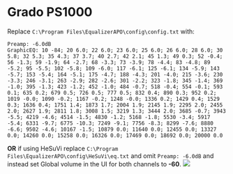 # Grado PS1000
Replace `C:\Program Files\EqualizerAPO\config\config.txt` with:
```
Preamp: -6.0dB
GraphicEQ: 10 -84; 20 6.0; 22 6.0; 23 6.0; 25 6.0; 26 6.0; 28 6.0; 30 5.8; 32 5.3; 35 4.3; 37 3.7; 40 2.7; 42 2.1; 45 1.3; 49 0.3; 52 -0.4; 56 -1.3; 59 -1.9; 64 -2.7; 68 -3.3; 73 -3.9; 78 -4.4; 83 -4.8; 89 -5.2; 95 -5.5; 102 -5.8; 109 -6.0; 117 -6.1; 125 -6.1; 134 -5.9; 143 -5.7; 153 -5.4; 164 -5.1; 175 -4.7; 188 -4.3; 201 -4.0; 215 -3.6; 230 -3.3; 246 -3.1; 263 -2.9; 282 -2.6; 301 -2.2; 323 -1.8; 345 -1.4; 369 -1.0; 395 -1.3; 423 -1.2; 452 -1.0; 484 -0.7; 518 -0.4; 554 -0.1; 593 0.1; 635 0.2; 679 0.5; 726 0.5; 777 0.5; 832 0.4; 890 0.3; 952 0.2; 1019 -0.0; 1090 -0.2; 1167 -0.2; 1248 -0.0; 1336 0.2; 1429 0.4; 1529 0.3; 1636 0.4; 1751 1.4; 1873 1.7; 2004 1.9; 2145 1.9; 2295 2.0; 2455 2.0; 2627 1.9; 2811 1.8; 3008 1.5; 3219 1.3; 3444 2.0; 3685 -0.7; 3943 -5.5; 4219 -4.6; 4514 -1.5; 4830 -1.2; 5168 -1.8; 5530 -3.4; 5917 -5.4; 6331 -9.7; 6775 -10.3; 7249 -9.1; 7756 -8.3; 8299 -7.6; 8880 -6.6; 9502 -4.6; 10167 -1.5; 10879 0.0; 11640 0.0; 12455 0.0; 13327 0.0; 14260 0.0; 15258 0.0; 16326 0.0; 17469 0.0; 18692 0.0; 20000 0.0
```
**OR** if using HeSuVi replace `C:\Program Files\EqualizerAPO\config\HeSuVi\eq.txt` and omit `Preamp: -6.0dB` and instead set Global volume in the UI for both channels to **-60**.
![](https://raw.githubusercontent.com/jaakkopasanen/AutoEq/master/results/Headphone.com/headphoncecom/onear/Grado%20PS1000/Grado%20PS1000.png)